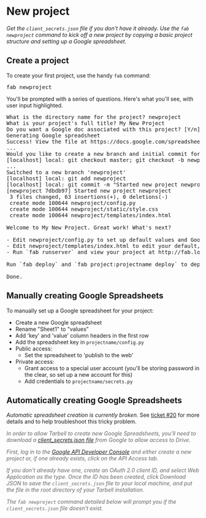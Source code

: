 # New project 
*Get the `client_secrets.json` file if you don't have it already. Use the `fab newproject` command to kick off a new project by copying a basic
project structure and setting up a Google spreadsheet.*

## Create a project

To create your first project, use the handy `fab` command:

<pre>fab newproject</pre>

You'll be prompted with a series of questions. Here's what you'll see, with user
input <span class="highlight">highlighted</span>.

<pre>What is the directory name for the project? <span class="highlight">newproject</span>
What is your project's full title? <span class="highlight">My New Project</span>
Do you want a Google doc associated with this project? [Y/n]: <span class="highlight">y</span>
Generating Google spreadsheet
Success! View the file at https://docs.google.com/spreadsheet/ccc?key=0Ak3IIavLYTovdFVNSVkxa0M3Tm4xcHpnSUR0Z1NwOUE
...
Would you like to create a new branch and initial commit for this project? [Y/n]: y
[localhost] local: git checkout master; git checkout -b newproject
...
Switched to a new branch 'newproject'
[localhost] local: git add newproject
[localhost] local: git commit -m "Started new project newproject"
[newproject 7dbdb97] Started new project newproject
 3 files changed, 63 insertions(+), 0 deletions(-)
 create mode 100644 newproject/config.py
 create mode 100644 newproject/static/style.css
 create mode 100644 newproject/templates/index.html

Welcome to My New Project. Great work! What's next?

- Edit newproject/config.py to set up default values and Google Doc settings.
- Edit newproject/templates/index.html to edit your default, root template.
- Run `fab runserver` and view your project at http://fab.localhost:5000/newproject/

Run `fab deploy` and `fab project:projectname deploy` to deploy to S3 if you have a bucket configured.

Done.
</pre>

## Manually creating Google Spreadsheets

To manually set up a Google spreadsheet for your project:

* Create a new Google spreadsheet
* Rename "Sheet1" to "values"
* Add 'key' and 'value' column headers in the first row
* Add the spreadsheet key in `projectname/config.py`
* Public access:
  * Set the spreadsheet to 'publish to the web'
* Private access:
  * Grant access to a special user account (you'll be storing password in the clear, so set up a new account for this) 
  * Add credentials to `projectname/secrets.py`

## Automatically creating Google Spreadsheets

*Automatic spreadsheet creation is currently broken.* See [ticket #20](https://github.com/newsapps/tarbell-template/issues/20) for more details and to help troubleshoot this tricky problem. 

<div style="color: #666; font-style: italic;">
In order to allow Tarbell to create new Google Spreadsheets, you'll need to download a <a href="https://developers.google.com/api-client-library/python/guide/aaa_client_secrets">client_secrets.json file</a> from Google to allow access to Drive.

First, log in to the <a href="https://code.google.com/apis/console/b/0/">Google API Developer Console</a> and either create a new project or, if one already exists, click on the API Access tab.

If you don't already have one, create an OAuth 2.0 client ID, and select Web Application as the type. Once the ID has been created, click Download JSON to save the <code>client_secrets.json</code> file to your local machine, and put the file in the root directory of your Tarbell installation.

The <code>fab newproject</code> command detailed below will prompt you if the <code>client_secrets.json</code> file doesn't exist. 
</div>


